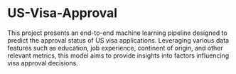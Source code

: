 # US-Visa-Approval
This project presents an end-to-end machine learning pipeline designed to predict the approval status of US visa applications. Leveraging various data features such as education, job experience, continent of origin, and other relevant metrics, this model aims to provide insights into factors influencing visa approval decisions.
